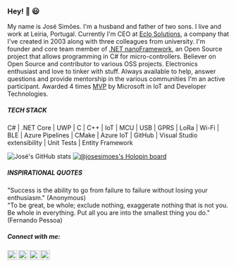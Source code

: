 ### Hey! 👋 :smiley:

My name is José Simões. I'm a husband and father of two sons. I live and work at Leiria, Portugal.
Currently I'm CEO at [Eclo Solutions](http://www.eclo.solutions), a company that I've created in 2003 along with three colleagues from university.
I'm founder and core team member of [.NET nanoFramework](https://www.nanoframework.net), an Open Source project that allows programming in C# for micro-controllers.
Believer on Open Source and contributor to various OSS projects.
Electronics enthusiast and love to tinker with stuff.
Always available to help, answer questions and provide mentorship in the various communities I'm an active participant.
Awarded 4 times [MVP](https://mvp.microsoft.com/en-US/mvp/profile/bdb45e6f-7976-eb11-a812-000d3a8dfe0d) by Microsoft in IoT and Developer Technologies.

##### TECH STACK

C# | .NET Core | UWP | C | C++ | IoT | MCU | USB | GPRS | LoRa | Wi-Fi | BLE | Azure Pipelines | CMake | Azure IoT | GitHub | Visual Studio extensibility | Unit Tests | Entity Framework

![José's GitHub stats](https://github-readme-stats.vercel.app/api?username=josesimoes&show_icons=true&theme=buefy)
[![@josesimoes's Holopin board](https://holopin.me/josesimoes)](https://holopin.io/@josesimoes)

##### INSPIRATIONAL QUOTES

"Success is the ability to go from failure to failure without losing your enthusiasm." (Anonymous)
<br/>
"To be great, be whole; exclude nothing, exaggerate nothing that is not you. Be whole in everything. Put all you are into the smallest thing you do." (Fernando Pessoa)

##### Connect with me:
[<img align="left" alt="Blog" width="22px" src="https://cdn.jsdelivr.net/npm/simple-icons@v3/icons/wordpress.svg" />](https://jsimoesblog.wordpress.com/)
[<img align="left" alt="LinkedIn" width="22px" src="https://cdn.jsdelivr.net/npm/simple-icons@v3/icons/linkedin.svg" />](https://www.linkedin.com/in/jose-simoes-eclo)
[<img align="left" alt="Mastodon" width="22px" src="https://cdn.jsdelivr.net/npm/simple-icons@v3/icons/mastodon.svg" />](https://dotnet.social/@jose_simoes)
[<img align="left" alt="Twitter" width="22px" src="https://cdn.jsdelivr.net/npm/simple-icons@v3/icons/twitter.svg" />](https://twitter.com/Jose_Simoes)
